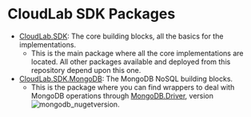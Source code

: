 # CloudLab SDK Packages
 - [CloudLab.SDK][sdk_wiki]: The core building blocks, all the basics for the implementations.
   - This is the main package where all the core implementations are located. All other packages available and deployed from this repository  depend upon this one.
- [CloudLab.SDK.MongoDB][mongodb_wiki]: The MongoDB NoSQL building blocks.
   - This is the package where you can find wrappers to deal with MongoDB operations through [MongoDB.Driver][nuget_mongodb], version ![mongodb_nugetversion][mongodb_ver_shield].

[sdk_wiki]: https://github.com/cloudlabtech/SDK/wiki/CloudLab.SDK-Package
[mongodb_wiki]: https://github.com/cloudlabtech/SDK/wiki/CloudLab.SDK.MongoDB-Package
[nuget_mongodb]: https://www.nuget.org/packages/MongoDB.Driver
[mongodb_ver_shield]: https://img.shields.io/nuget/v/MongoDB.Driver